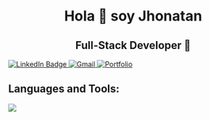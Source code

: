 <h1 align="center">Hola 👋 soy Jhonatan</h1>
<h2 align="center">Full-Stack Developer 🚀</h2>

<a href="https://www.linkedin.com/in/jhonatan-pulido-soler-0280a8283/">     
    <img src="https://img.shields.io/badge/LinkedIn-blue?style=for-the-badge&logo=linkedin&logoColor=white" alt="LinkedIn Badge"/>
</a>
<a href = "mailto:jhonatanpulido1500@gmail.com" target="blank">
    <img src="https://img.shields.io/badge/Gmail-D14836?style=for-the-badge&logo=gmail&logoColor=white" alt="Gmail"/>
</a>
<a href="https://jhonatan-pulido-soler-portfolio.netlify.app/">
    <img src="https://img.shields.io/badge/website-000000?style=for-the-badge&logo=About.me&logoColor=white" alt="Portfolio"/>
</a> 

<h2>Languages and Tools:</h2>
<p align="left">
  <a href="https://skillicons.dev">
    <img src="https://skillicons.dev/icons?i=html,css,js,jquery,react,typescript,nodejs,express,py,flask,tensorflow,opencv,mysql,docker,androidstudio,postman,figma&perline=12"/>
  </a>
</p>
